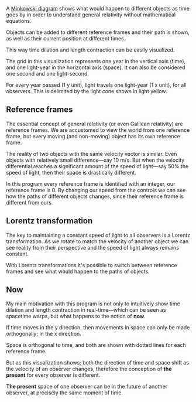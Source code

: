 A [Minkowski diagram](https://en.wikipedia.org/wiki/Spacetime_diagram) shows what would happen to
different objects as time goes by in order to understand general relativity without mathematical
equations.

Objects can be added to different reference frames and their path is shown, as well as their current
position at different times.

This way time dilation and length contraction can be easily visualized.

The grid in this visualization represents one year in the vertical axis (time), and one light-year
in the horizontal axis (space). It can also be considered one second and one light-second.

For every year passed (1 y unit), light travels one light-year (1 x unit), for all observers. This
is delimited by the light cone shown in light yellow.

## Reference frames

The essential concept of general relativity (or even Galilean relativity) are reference frames. We
are accustomed to view the world from one reference frame, but every moving (and non-moving) object
has its own reference frame.

The reality of two objects with the same velocity vector is similar. Even objects with relatively
small difference—say 10 m/s. But when the velocity differential reaches a significant amount of the
speed of light—say 50% the speed of light, then their space is drastically different.

In this program every reference frame is identified with an integer, our reference frame is 0. By
changing our speed from the controls we can see how the paths of different objects changes, since
their reference frame is different from ours.

## Lorentz transformation

The key to maintaining a constant speed of light to all observers is a Lorentz transformation. As we
rotate to match the velocity of another object we can see reality from their perspective and the
speed of light always remains constant.

With Lorentz transformations it's possible to switch between reference frames and see what would
happen to the paths of objects.

## Now

My main motivation with this program is not only to intuitively show time dilation and length
contraction in real-time—which can be seen as spacetime warps, but what happens to the notion of
**now**.

If time moves in the y direction, then movements in space can only be made orthogonally; in the x
direction.

Space is orthogonal to time, and both are shown with dotted lines for each reference frame.

But as this visualization shows; both the direction of time and space shift as the velocity of an
observer changes, therefore the conception of **the present** for every observer is different.

**The present** space of one observer can be in the future of another observer, at precisely the
same moment of time.
